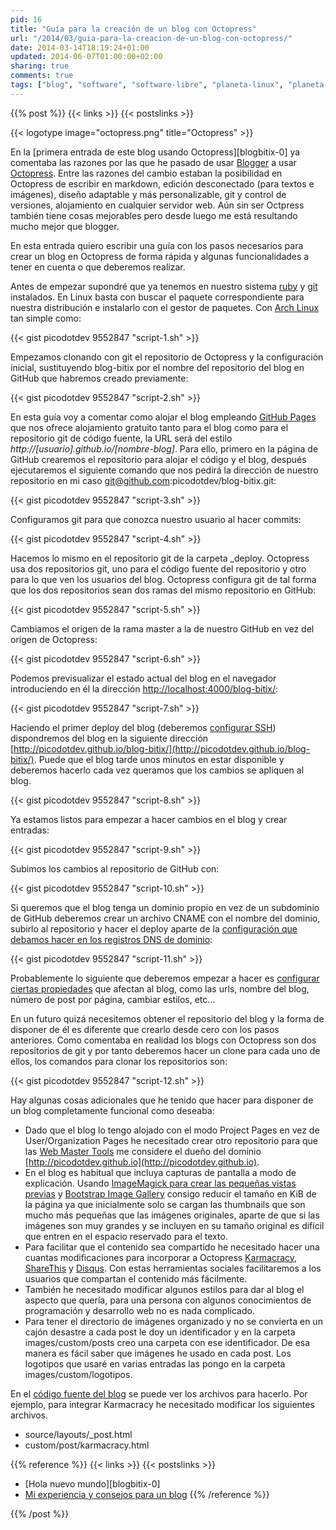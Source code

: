 ```yaml
---
pid: 16
title: "Guía para la creación de un blog con Octopress"
url: "/2014/03/guia-para-la-creacion-de-un-blog-con-octopress/"
date: 2014-03-14T18:19:24+01:00
updated: 2014-06-07T01:00:00+02:00
sharing: true
comments: true
tags: ["blog", "software", "software-libre", "planeta-linux", "planeta-codigo", "blog-stack"]
---
```


{{% post %}}
{{< links >}}
{{< postslinks >}}

{{< logotype image="octopress.png" title="Octopress" >}}

En la [primera entrada de este blog usando Octopress][blogbitix-0] ya comentaba las razones por las que he pasado de usar [Blogger](http://www.blogger.com) a usar [Octopress](http://octopress.org/). Entre las razones del cambio estaban la posibilidad en Octopress de escribir en markdown, edición desconectado (para textos e imágenes), diseño adaptable y más personalizable, git y control de versiones, alojamiento en cualquier servidor web. Aún sin ser Octpress también tiene cosas mejorables pero desde luego me está resultando mucho mejor que blogger.

En esta entrada quiero escribir una guía con los pasos necesarios para crear un blog en Octopress de forma rápida y algunas funcionalidades a tener en cuenta o que deberemos realizar.

Antes de empezar supondré que ya tenemos en nuestro sistema [ruby](https://www.archlinux.org/packages/extra/x86_64/ruby/) y [git](https://www.archlinux.org/packages/extra/x86_64/git/) instalados. En Linux basta con buscar el paquete correspondiente para nuestra distribución e instalarlo con el gestor de paquetes. Con [Arch Linux](https://www.archlinux.org) tan simple como:

{{< gist picodotdev 9552847 "script-1.sh" >}}

Empezamos clonando con git el repositorio de Octopress y la configuración inicial, sustituyendo blog-bitix por el nombre del repositorio del blog en GitHub que habremos creado previamente:

{{< gist picodotdev 9552847 "script-2.sh" >}}

En esta guía voy a comentar como alojar el blog empleando [GitHub Pages](http://pages.github.com/) que nos ofrece alojamiento gratuito tanto para el blog como para el repositorio git de código fuente, la URL será del estilo _http\://[usuario].github.io/[nombre-blog]_. Para ello, primero en la página de GitHub crearemos el repositorio para alojar el código y el blog, después ejecutaremos el siguiente comando que nos pedirá la dirección de nuestro repositorio en mi caso git@github.com:picodotdev/blog-bitix.git:

{{< gist picodotdev 9552847 "script-3.sh" >}}

Configuramos git para que conozca nuestro usuario al hacer commits:

{{< gist picodotdev 9552847 "script-4.sh" >}}

Hacemos lo mismo en el repositorio git de la carpeta \_deploy. Octopress usa dos repositorios git, uno para el código fuente del repositorio y otro para lo que ven los usuarios del blog. Octopress configura git de tal forma que los dos repositorios sean dos ramas del mismo repositorio en GitHub:

{{< gist picodotdev 9552847 "script-5.sh" >}}

Cambiamos el origen de la rama master a la de nuestro GitHub en vez del origen de Octopress:

{{< gist picodotdev 9552847 "script-6.sh" >}}

Podemos previsualizar el estado actual del blog en el navegador introduciendo en él la dirección [http://localhost:4000/blog-bitix/](http://localhost:4000/blog-bitix/):

{{< gist picodotdev 9552847 "script-7.sh" >}}

Haciendo el primer deploy del blog (deberemos [configurar SSH](https://help.github.com/articles/generating-ssh-keys)) dispondremos del blog en la siguiente dirección [http://picodotdev.github.io/blog-bitix/](http://picodotdev.github.io/blog-bitix/). Puede que el blog tarde unos minutos en estar disponible y deberemos hacerlo cada vez queramos que los cambios se apliquen al blog.

{{< gist picodotdev 9552847 "script-8.sh" >}}

Ya estamos listos para empezar a hacer cambios en el blog y crear entradas:

{{< gist picodotdev 9552847 "script-9.sh" >}}

Subimos los cambios al repositorio de GitHub con:

{{< gist picodotdev 9552847 "script-10.sh" >}}

Si queremos que el blog tenga un dominio propio en vez de un subdominio de GitHub deberemos crear un archivo CNAME con el nombre del dominio, subirlo al repositorio y hacer el deploy aparte de la [configuración que debamos hacer en los registros DNS de dominio](https://help.github.com/articles/setting-up-a-custom-domain-with-pages):

{{< gist picodotdev 9552847 "script-11.sh" >}}

Probablemente lo siguiente que deberemos empezar a hacer es [configurar ciertas propiedades](http://octopress.org/docs/configuring/) que afectan al blog, como las urls, nombre del blog, número de post por página, cambiar estilos, etc...

En un futuro quizá necesitemos obtener el repositorio del blog y la forma de disponer de él es diferente que crearlo desde cero con los pasos anteriores. Como comentaba en realidad los blogs con Octopress son dos repositorios de git y por tanto deberemos hacer un clone para cada uno de ellos, los comandos para clonar los repositorios son:

{{< gist picodotdev 9552847 "script-12.sh" >}}

Hay algunas cosas adicionales que he tenido que hacer para disponer de un blog completamente funcional como deseaba:

* Dado que el blog lo tengo alojado con el modo Project Pages en vez de User/Organization Pages he necesitado crear otro repositorio para que las [Web Master Tools](http://www.google.es/webmasters/tools/?hl=ES) me considere el dueño del dominio [http://picodotdev.github.io](http://picodotdev.github.io).
* En el blog es habitual que incluya capturas de pantalla a modo de explicación. Usando [ImageMagick para crear las pequeñas vistas previas](http://elblogdepicodev.blogspot.com.es/2012/11/convertir-imagenes-entre-formatos-y.html) y [Bootstrap Image Gallery](http://blueimp.github.io/Bootstrap-Image-Gallery/) consigo reducir el tamaño en KiB de la página ya que inicialmente solo se cargan las thumbnails que son mucho más pequeñas que las imágenes originales, aparte de que si las imágenes son muy grandes y se incluyen en su tamaño original es difícil que entren en el espacio reservado para el texto.
* Para facilitar que el contenido sea compartido he necesitado hacer una cuantas modificaciones para incorporar a Octopress [Karmacracy](http://karmacracy.com/), [ShareThis](https://www.sharethis.com/) y [Disqus](http://disqus.com/). Con estas herramientas sociales facilitaremos a los usuarios que compartan el contenido más fácilmente.
* También he necesitado modificar algunos estilos para dar al blog el aspecto que quería, para una persona con algunos conocimientos de programación y desarrollo web no es nada complicado.
* Para tener el directorio de imágenes organizado y no se convierta en un cajón desastre a cada post le doy un identificador y en la carpeta images/custom/posts creo una carpeta con ese identificador. De esa manera es fácil saber que imágenes he usado en cada post. Los logotipos que usaré en varias entradas las pongo en la carpeta images/custom/logotipos.

En el [código fuente del blog](https://github.com/picodotdev/blog-bitix) se puede ver los archivos para hacerlo. Por ejemplo, para integrar Karmacracy he necesitado modificar los siguientes archivos.

* source/layouts/\_post.html
* custom/post/karmacracy.html

{{% reference %}}
{{< links >}}
{{< postslinks >}}
* [Hola nuevo mundo][blogbitix-0]
* [Mi experiencia y consejos para un blog](http://localhost:4000/blog-bitix/2014/01/mi-experiencia-y-consejos-para-un-blog/)
{{% /reference %}}

{{% /post %}}
